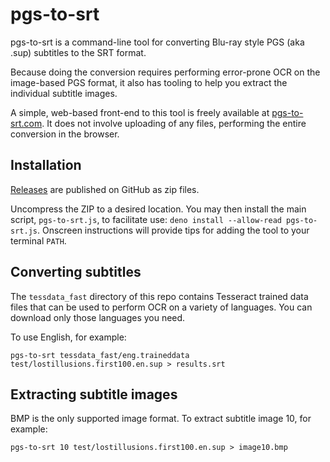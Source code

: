 # pgs-to-srt

pgs-to-srt is a command-line tool for converting Blu-ray style PGS (aka .sup) subtitles to the SRT
format.

Because doing the conversion requires performing error-prone OCR on the image-based PGS format, it
also has tooling to help you extract the individual subtitle images.

A simple, web-based front-end to this tool is freely available
at [pgs-to-srt.com](https://pgs-to-srt.com). It does not involve uploading of any files, performing
the entire conversion in the browser.

## Installation

[Releases](https://github.com/wydengyre/pgs-to-srt/releases) are published on GitHub as zip files.

Uncompress the ZIP to a desired location. You may then install the main script, `pgs-to-srt.js`, to
facilitate use: `deno install --allow-read pgs-to-srt.js`. Onscreen instructions will provide tips
for adding the tool to your terminal `PATH`.

## Converting subtitles

The `tessdata_fast` directory of this repo contains Tesseract trained data files that can be used
to perform OCR on a variety of languages. You can download only those languages you need.

To use English, for example:

`pgs-to-srt tessdata_fast/eng.traineddata test/lostillusions.first100.en.sup > results.srt`

## Extracting subtitle images

BMP is the only supported image format. To extract subtitle image 10, for example:

`pgs-to-srt 10 test/lostillusions.first100.en.sup > image10.bmp`

